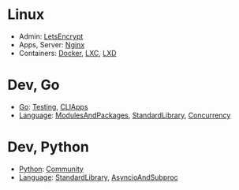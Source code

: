 # Linux 
* Admin: 
  [LetsEncrypt](Linux/LetsEncrypt.html)
* Apps, Server: 
  [Nginx](Linux/Nginx.html)
* Containers:
  [Docker](Linux/Docker.html), 
  [LXC](Linux/LXC.html), 
  [LXD](Linux/LXD.html)

# Dev, Go
* [Go](DevGo/Go.html):
  [Testing](DevGo/Testing.html),
  [CLIApps](DevGo/CLIApps.html)
* [Language](DevGo/Language.html):
  [ModulesAndPackages](DevGo/ModulesAndPackages.html),
  [StandardLibrary](DevGo/StandardLibrary.html),
  [Concurrency](DevGo/Concurrency.html)

# Dev, Python
* [Python](DevPython/Python.html): 
  [Community](DevPython/Community.html)
* [Language](DevPython/Language.html):
  [StandardLibrary](DevPython/StandardLibrary.html),
  [AsyncioAndSubproc](DevPython/AsyncioAndSubproc.html)
